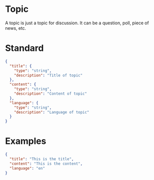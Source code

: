 # Topic

A topic is just a topic for discussion. It can be a question, poll, piece of news, etc.

# Standard

```json
{
  "title": {
    "type": "string",
    "description": "Title of topic"
  },
  "content": {
    "type": "string",
    "description": "Content of topic"
  },
  "language": {
    "type": "string",
    "description": "Language of topic"
  }
}
```

# Examples

```json
{
  "title": "This is the title",
  "content": "This is the content",
  "language": "en"
}
```

